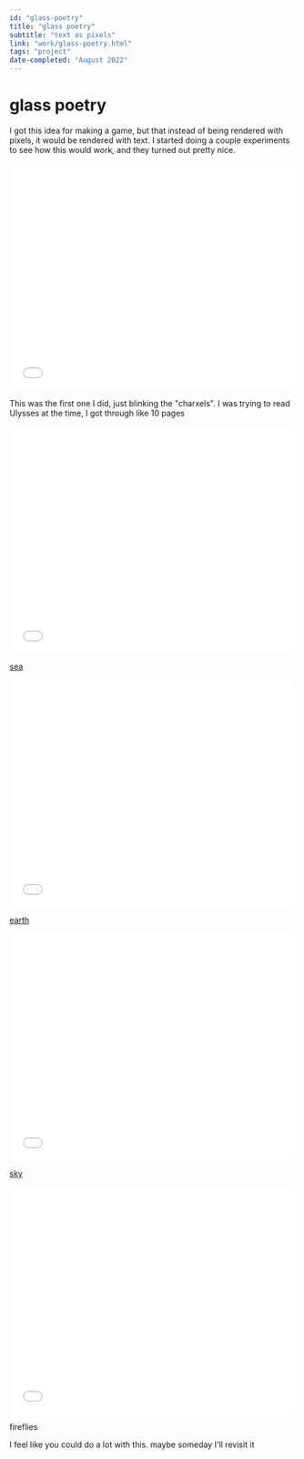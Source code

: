 ```yaml
---
id: "glass-poetry"
title: "glass poetry"
subtitle: "text as pixels"
link: "work/glass-poetry.html"
tags: "project"
date-completed: "August 2022"
---
```

glass poetry
============

I got this idea for making a game, but that instead of being rendered with pixels, it would be rendered with text. I started doing a couple experiments to see how this would work, and they turned out pretty nice.

<iframe src="/assets/glass-poetry/base.html" frameborder="0" scrolling="no" height="400" width="100%" allowfullscreen="true"></iframe>

This was the first one I did, just blinking the "charxels". I was trying to read Ulysses at the time, I got through like 10 pages

<iframe src="/assets/glass-poetry/sea.html" frameborder="0" scrolling="no" height="400" width="100%" allowfullscreen="true"></iframe>

[sea](https://www.academyforchange.org/2013/01/03/the-donella-meadows-archive-lines-in-the-mind-not-in-the-world-shared-by-hal-hamilton/)

<iframe src="/assets/glass-poetry/earth.html" frameborder="0" scrolling="no" height="400" width="100%" allowfullscreen="true"></iframe>

[earth](https://link.springer.com/article/10.1007/s13530-016-0276-y)

<iframe src="/assets/glass-poetry/sky.html" frameborder="0" scrolling="no" height="400" width="100%" allowfullscreen="true"></iframe>

[sky](https://medium.com/@the_jennitaur/how-to-do-nothing-57e100f59bbb)

<iframe src="/assets/glass-poetry/fireflies.html" frameborder="0" scrolling="no" height="400" width="100%" allowfullscreen="true"></iframe>

fireflies

I feel like you could do a lot with this. maybe someday I'll revisit it
